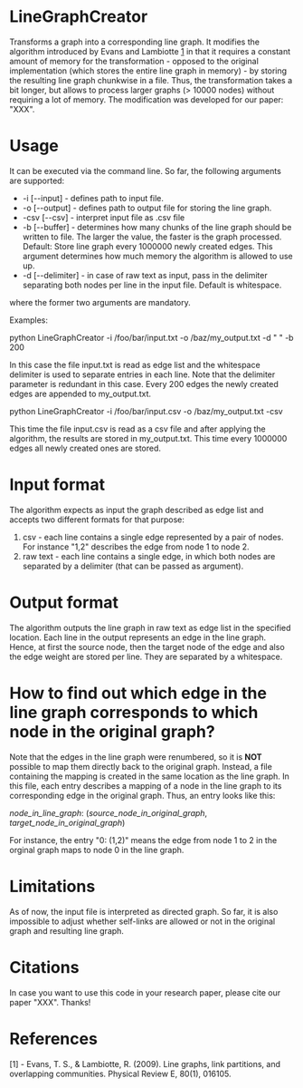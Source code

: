 LineGraphCreator
================
Transforms a graph into a corresponding line graph.
It modifies the algorithm introduced by Evans and Lambiotte [1](http://arxiv.org/pdf/0903.2181.pdf) in that it requires a constant amount of memory for the transformation  - opposed to the original implementation (which stores the entire line graph in memory) - by storing the resulting line graph chunkwise in a file. Thus, the transformation takes a bit longer, but allows to process larger graphs (> 10000 nodes) without requiring a lot of memory.
The modification was developed for our paper: "XXX".


Usage
=====
It can be executed via the command line. So far, the following arguments are supported:

* -i [--input] - defines path to input file.
* -o [--output] - defines path to output file for storing the line graph.
* -csv [--csv] - interpret input file as .csv file
* -b [--buffer] - determines how many chunks of the line graph should be written to file. The larger the value, the faster is the graph processed. Default: Store line graph every 1000000 newly created edges. This argument determines    how much memory the algorithm is allowed to use up.
* -d [--delimiter] - in case of raw text as input, pass in the delimiter separating both nodes per line in the input file. Default is whitespace.

where the former two arguments are mandatory.

Examples:

python LineGraphCreator -i /foo/bar/input.txt -o /baz/my_output.txt -d " " -b 200

In this case the file input.txt is read as edge list and the whitespace delimiter is used to separate entries in each line. Note that the delimiter parameter is redundant in this case. Every 200 edges the newly created edges are appended to my_output.txt.

python LineGraphCreator -i /foo/bar/input.csv -o /baz/my_output.txt -csv 

This time the file input.csv is read as a csv file and after applying the algorithm, the results are stored in my_output.txt. This time every 1000000 edges all newly created ones are stored.


Input format
============
The algorithm expects as input the graph described as edge list and accepts two different formats for that purpose:

1. csv - each line contains a single edge represented by a pair of nodes. For instance "1,2" describes the edge from node 1 to node 2.
2. raw text - each line contains a single edge, in which both nodes are separated by a delimiter (that can be passed as argument).


Output format
=============
The algorithm outputs the line graph in raw text as edge list in the specified location.
Each line in the output represents an edge in the line graph. Hence, at first the source node, then the target node of the edge and also the edge weight are stored per line. They are separated by a whitespace.


How to find out which edge in the line graph corresponds to which node in the original graph?
=============================================================================================
Note that the edges in the line graph were renumbered, so it is **NOT** possible to map them directly back to the original graph. Instead, a file containing the mapping is created in the same location as the line graph. In this file, each entry describes a mapping of a node in the line graph to its corresponding edge in the original graph. Thus, an entry looks like this: 

_node_in_line_graph_: (_source_node_in_original_graph_, _target_node_in_original_graph_)

For instance, the entry "0: (1,2)" means the edge from node 1 to 2 in the orginal graph maps to node 0 in the line graph.


Limitations
===========
As of now, the input file is interpreted as directed graph. So far, it is also impossible to adjust whether self-links are allowed or not in the original graph and resulting line graph.


Citations
=========
In case you want to use this code in your research paper, please cite our paper "XXX". Thanks!


References
==========
[1] - Evans, T. S., & Lambiotte, R. (2009). Line graphs, link partitions, and overlapping communities. Physical Review E, 80(1), 016105.
